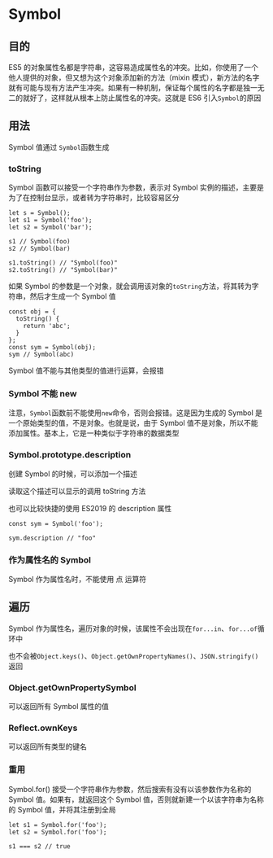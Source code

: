 # Symbol

## 目的

ES5 的对象属性名都是字符串，这容易造成属性名的冲突。比如，你使用了一个他人提供的对象，但又想为这个对象添加新的方法（mixin 模式），新方法的名字就有可能与现有方法产生冲突。如果有一种机制，保证每个属性的名字都是独一无二的就好了，这样就从根本上防止属性名的冲突。这就是 ES6 引入`Symbol`的原因

## 用法

Symbol 值通过 `Symbol`函数生成

### toString

Symbol 函数可以接受一个字符串作为参数，表示对 Symbol 实例的描述，主要是为了在控制台显示，或者转为字符串时，比较容易区分

```text
let s = Symbol();
let s1 = Symbol('foo');
let s2 = Symbol('bar');

s1 // Symbol(foo)
s2 // Symbol(bar)

s1.toString() // "Symbol(foo)"
s2.toString() // "Symbol(bar)"
```

如果 Symbol 的参数是一个对象，就会调用该对象的`toString`方法，将其转为字符串，然后才生成一个 Symbol 值

```text
const obj = {
  toString() {
    return 'abc';
  }
};
const sym = Symbol(obj);
sym // Symbol(abc)
```

Symbol 值不能与其他类型的值进行运算，会报错

### Symbol 不能 new

注意，`Symbol`函数前不能使用`new`命令，否则会报错。这是因为生成的 Symbol 是一个原始类型的值，不是对象。也就是说，由于 Symbol 值不是对象，所以不能添加属性。基本上，它是一种类似于字符串的数据类型

### Symbol.prototype.description <a id="Symbol-prototype-description"></a>

创建 Symbol 的时候，可以添加一个描述

读取这个描述可以显示的调用 toString 方法

也可以比较快捷的使用 ES2019 的 description 属性

```text
const sym = Symbol('foo');

sym.description // "foo"
```

### 作为属性名的 Symbol

Symbol 作为属性名时，不能使用 点 运算符

## 遍历

Symbol 作为属性名，遍历对象的时候，该属性不会出现在`for...in`、`for...of`循环中

也不会被`Object.keys()`、`Object.getOwnPropertyNames()`、`JSON.stringify()`返回

### Object.getOwnPropertySymbol

可以返回所有 Symbol 属性的值

### Reflect.ownKeys

可以返回所有类型的键名

### 重用

Symbol.for\(\) 接受一个字符串作为参数，然后搜索有没有以该参数作为名称的 Symbol 值。如果有，就返回这个 Symbol 值，否则就新建一个以该字符串为名称的 Symbol 值，并将其注册到全局

```text
let s1 = Symbol.for('foo');
let s2 = Symbol.for('foo');

s1 === s2 // true
```













